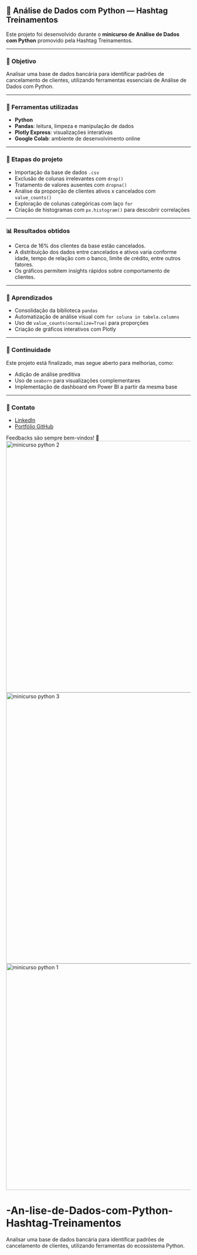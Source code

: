 ## 🐍 Análise de Dados com Python — Hashtag Treinamentos

Este projeto foi desenvolvido durante o **minicurso de Análise de Dados com Python** promovido pela Hashtag Treinamentos.

---

### 📌 Objetivo
Analisar uma base de dados bancária para identificar padrões de cancelamento de clientes, utilizando ferramentas essenciais de Análise de Dados com Python.

---

### 🔧 Ferramentas utilizadas
- **Python**
- **Pandas**: leitura, limpeza e manipulação de dados
- **Plotly Express**: visualizações interativas
- **Google Colab**: ambiente de desenvolvimento online

---

### 🧪 Etapas do projeto
- Importação da base de dados `.csv`
- Exclusão de colunas irrelevantes com `drop()`
- Tratamento de valores ausentes com `dropna()`
- Análise da proporção de clientes ativos x cancelados com `value_counts()`
- Exploração de colunas categóricas com laço `for`
- Criação de histogramas com `px.histogram()` para descobrir correlações

---

### 📊 Resultados obtidos
- Cerca de 16% dos clientes da base estão cancelados.
- A distribuição dos dados entre cancelados e ativos varia conforme idade, tempo de relação com o banco, limite de crédito, entre outros fatores.
- Os gráficos permitem insights rápidos sobre comportamento de clientes.

---

### 📖 Aprendizados
- Consolidação da biblioteca `pandas`
- Automatização de análise visual com `for coluna in tabela.columns`
- Uso de `value_counts(normalize=True)` para proporções
- Criação de gráficos interativos com Plotly

---

### 🚀 Continuidade
Este projeto está finalizado, mas segue aberto para melhorias, como:
- Adição de análise preditiva
- Uso de `seaborn` para visualizações complementares
- Implementação de dashboard em Power BI a partir da mesma base

---

### 🔗 Contato
- [LinkedIn](https://www.linkedin.com/in/paulo-claudio-claudino-junior-1914ba183)
- [Portfólio GitHub](https://github.com/Paulodados-0411)

Feedbacks são sempre bem-vindos! 🙌
<img width="1820" height="685" alt="minicurso python 2" src="https://github.com/user-attachments/assets/ddc0b50f-5f98-4263-8034-9227d292a349" />
<img width="1827" height="738" alt="minicurso python 3" src="https://github.com/user-attachments/assets/6dd6a5a3-f4c7-4a4a-9e89-b7aa8ae2760a" />
<img width="1818" height="617" alt="minicurso python 1" src="https://github.com/user-attachments/assets/7a669b55-edb8-47fc-be0b-e7ca1cbdcc8e" />



# -An-lise-de-Dados-com-Python-Hashtag-Treinamentos
Analisar uma base de dados bancária para identificar padrões de cancelamento de clientes, utilizando ferramentas do ecossistema Python.
